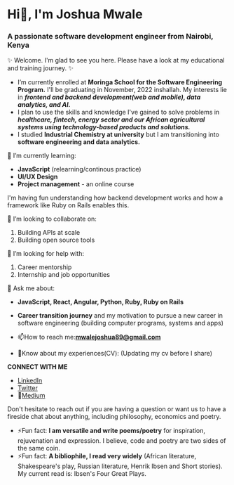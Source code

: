# Hi👋, I'm Joshua Mwale 
### A passionate software development engineer from Nairobi, Kenya

✨ Welcome. I'm glad to see you here. Please have a look at my educational and training journey. ✨ 

* I’m currently enrolled at **Moringa School for the Software Engineering Program.** I'll be graduating in November, 2022 inshallah. My interests lie in ***frontend and backend development(web and mobile), data analytics, and AI.*** 
* I plan to use the skills and knowledge I've gained to solve problems in ***healthcare, fintech, energy sector and our African agricultural systems using technology-based products and solutions.***
* I studied **Industrial Chemistry at university** but I am transitioning into **software engineering and data analytics.**

🌱 I’m currently learning: 
* **JavaScript** (relearning/continous practice)
* **UI/UX Design**
* **Project management** - an online course

I'm having fun understanding how backend development works and how a framework like Ruby on Rails enables this.

👯 I’m looking to collaborate on:
1. Building APIs at scale 
2. Building open source tools 
 
🤔 I’m looking for help with:
1. Career mentorship
2. Internship and job opportunities
 
💬 Ask me about:
* **JavaScript, React, Angular, Python, Ruby, Ruby on Rails**
* **Career transition journey** and my motivation to pursue a new career in software engineering (building computer programs, systems and apps) 

* 📫How to reach me:**mwalejoshua89@gmail.com**
* 📄Know about my experiences(CV): (Updating my cv before I share)
 
**CONNECT WITH ME**
* [LinkedIn](https://www.linkedin.com/in/joshua-mwale-8a8a3557/)
* [Twitter](https://twitter.com/joshua_mwale)
* 📝[Medium](https://medium.com/@mwale_josh)

Don't hesitate to reach out if you are having a question or want us to have a fireside chat about anything, including philosophy, economics and poetry.

* ⚡Fun fact: **I am versatile and write poems/poetry** for inspiration, rejuvenation and expression. I believe, code and poetry are two sides of the same coin.
* ⚡Fun fact: **A bibliophile, I read very widely** (African literature, Shakespeare's play, Russian literature, Henrik Ibsen and Short stories). My current read is: Ibsen's Four Great Plays. 

